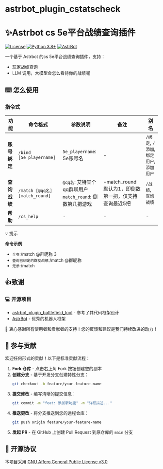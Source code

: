 # astrbot_plugin_cstatscheck

# ✨Astrbot cs 5e平台战绩查询插件

[![License](https://img.shields.io/badge/License-AGPL--3.0-blue.svg)](https://www.gnu.org/licenses/agpl-3.0.html)
[![Python 3.8+](https://img.shields.io/badge/Python-3.8%2B-blue.svg)](https://www.python.org/)
[![AstrBot](https://img.shields.io/badge/AstrBot-3.4%2B-orange.svg)](https://github.com/Soulter/AstrBot)

一个基于 Astrbot 的cs 5e平台战绩查询插件，支持：

- 玩家战绩查询
- LLM 调用，大模型会怎么看待你的战绩呢

## ⌨️ 怎么使用

### 指令式

| 功能        | 命令格式                                     | 参数说明                                | 备注            | 别名     |
|-----------|------------------------------------------|-------------------------------------|---------------|--------|
| **账号绑定**  | `/bind [5e_playername]`                    | `5e_playername`: 5e账号名                    | -             | `/绑定`, `/添加`, `绑定用户`, `添加用户`  |
| **查询战绩**  | `/match [@qq名] [match_round]`        | `@qq名`: 艾特某个qq群聊用户 <br>`match_round`: 倒数第几把游戏    | -match_round 默认为1，即倒数第一把，仅支持查询最近5把             | `/战绩`, `查询战绩`      |
| **帮助**    | `/cs_help`                           | -                                   | -             | -      |

💡 提示

**命令示例**

- `全参`:/match @群昵称 3
- `查询已绑定的群友战绩`:/match @群昵称
- `无参`:/match

## 👍致谢

### 💻 开源项目

- [astrbot_plugin_battlefield_tool](https://github.com/SHOOTING-STAR-C/astrbot_plugin_battlefield_tool/tree/master?tab=readme-ov-file) - 参考了其代码框架设计
- [AstrBot](https://github.com/AstrBotDevs/AstrBot) - 优秀的机器人框架

🙌 衷心感谢所有使用者和贡献者的支持！您的反馈和建议是我们持续改进的动力！

## 🤝 参与贡献

欢迎任何形式的贡献！以下是标准贡献流程：

1. **Fork 仓库** - 点击右上角 Fork 按钮创建您的副本
2. **创建分支** - 基于开发分支创建特性分支：
   ```bash
   git checkout -b feature/your-feature-name
   ```
3. **提交修改** - 编写清晰的提交信息：
   ```bash
   git commit -m "feat: 添加新功能" -m "详细描述..."
   ```
4. **推送更改** - 将分支推送到您的远程仓库：
   ```bash
   git push origin feature/your-feature-name
   ```
5. **发起 PR** - 在 GitHub 上创建 Pull Request 到原仓库的 `main` 分支

## 📜 开源协议

本项目采用 [GNU Affero General Public License v3.0](LICENSE)
